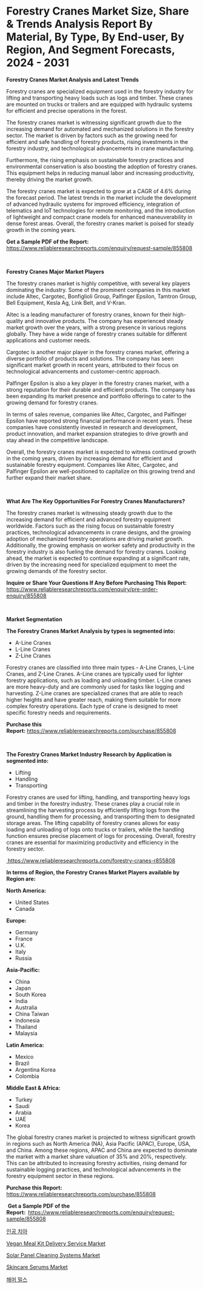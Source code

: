 <p><h1>Forestry Cranes Market Size, Share & Trends Analysis Report By Material, By Type, By End-user, By Region, And Segment Forecasts, 2024 - 2031</h1></p><p><strong>Forestry Cranes Market Analysis and Latest Trends</strong></p>
<p><p>Forestry cranes are specialized equipment used in the forestry industry for lifting and transporting heavy loads such as logs and timber. These cranes are mounted on trucks or trailers and are equipped with hydraulic systems for efficient and precise operations in the forest.</p><p>The forestry cranes market is witnessing significant growth due to the increasing demand for automated and mechanized solutions in the forestry sector. The market is driven by factors such as the growing need for efficient and safe handling of forestry products, rising investments in the forestry industry, and technological advancements in crane manufacturing.</p><p>Furthermore, the rising emphasis on sustainable forestry practices and environmental conservation is also boosting the adoption of forestry cranes. This equipment helps in reducing manual labor and increasing productivity, thereby driving the market growth.</p><p>The forestry cranes market is expected to grow at a CAGR of 4.6% during the forecast period. The latest trends in the market include the development of advanced hydraulic systems for improved efficiency, integration of telematics and IoT technologies for remote monitoring, and the introduction of lightweight and compact crane models for enhanced maneuverability in dense forest areas. Overall, the forestry cranes market is poised for steady growth in the coming years.</p></p>
<p><strong>Get a Sample PDF of the Report:&nbsp;</strong> <a href="https://www.reliableresearchreports.com/enquiry/request-sample/855808">https://www.reliableresearchreports.com/enquiry/request-sample/855808</a></p>
<p>&nbsp;</p>
<p><strong>Forestry Cranes Major Market Players</strong></p>
<p><p>The forestry cranes market is highly competitive, with several key players dominating the industry. Some of the prominent companies in this market include Altec, Cargotec, Bonfiglioli Group, Palfinger Epsilon, Tamtron Group, Bell Equipment, Kesla Ag, Link Belt, and V-Kran.</p><p>Altec is a leading manufacturer of forestry cranes, known for their high-quality and innovative products. The company has experienced steady market growth over the years, with a strong presence in various regions globally. They have a wide range of forestry cranes suitable for different applications and customer needs.</p><p>Cargotec is another major player in the forestry cranes market, offering a diverse portfolio of products and solutions. The company has seen significant market growth in recent years, attributed to their focus on technological advancements and customer-centric approach.</p><p>Palfinger Epsilon is also a key player in the forestry cranes market, with a strong reputation for their durable and efficient products. The company has been expanding its market presence and portfolio offerings to cater to the growing demand for forestry cranes.</p><p>In terms of sales revenue, companies like Altec, Cargotec, and Palfinger Epsilon have reported strong financial performance in recent years. These companies have consistently invested in research and development, product innovation, and market expansion strategies to drive growth and stay ahead in the competitive landscape.</p><p>Overall, the forestry cranes market is expected to witness continued growth in the coming years, driven by increasing demand for efficient and sustainable forestry equipment. Companies like Altec, Cargotec, and Palfinger Epsilon are well-positioned to capitalize on this growing trend and further expand their market share.</p></p>
<p>&nbsp;</p>
<p><strong>What Are The Key Opportunities For Forestry Cranes Manufacturers?</strong></p>
<p><p>The forestry cranes market is witnessing steady growth due to the increasing demand for efficient and advanced forestry equipment worldwide. Factors such as the rising focus on sustainable forestry practices, technological advancements in crane designs, and the growing adoption of mechanized forestry operations are driving market growth. Additionally, the growing emphasis on worker safety and productivity in the forestry industry is also fueling the demand for forestry cranes. Looking ahead, the market is expected to continue expanding at a significant rate, driven by the increasing need for specialized equipment to meet the growing demands of the forestry sector.</p></p>
<p><strong>Inquire or Share Your Questions If Any Before Purchasing This Report:</strong> <a href="https://www.reliableresearchreports.com/enquiry/pre-order-enquiry/855808">https://www.reliableresearchreports.com/enquiry/pre-order-enquiry/855808</a></p>
<p>&nbsp;</p>
<p><strong>Market Segmentation</strong></p>
<p><strong>The Forestry Cranes Market Analysis by types is segmented into:</strong></p>
<p><ul><li>A-Line Cranes</li><li>L-Line Cranes</li><li>Z-Line Cranes</li></ul></p>
<p><p>Forestry cranes are classified into three main types - A-Line Cranes, L-Line Cranes, and Z-Line Cranes. A-Line cranes are typically used for lighter forestry applications, such as loading and unloading timber. L-Line cranes are more heavy-duty and are commonly used for tasks like logging and harvesting. Z-Line cranes are specialized cranes that are able to reach higher heights and have greater reach, making them suitable for more complex forestry operations. Each type of crane is designed to meet specific forestry needs and requirements.</p></p>
<p><strong>Purchase this Report:&nbsp;</strong><a href="https://www.reliableresearchreports.com/purchase/855808">https://www.reliableresearchreports.com/purchase/855808</a></p>
<p>&nbsp;</p>
<p><strong>The Forestry Cranes Market Industry Research by Application is segmented into:</strong></p>
<p><ul><li>Lifting</li><li>Handling</li><li>Transporting</li></ul></p>
<p><p>Forestry cranes are used for lifting, handling, and transporting heavy logs and timber in the forestry industry. These cranes play a crucial role in streamlining the harvesting process by efficiently lifting logs from the ground, handling them for processing, and transporting them to designated storage areas. The lifting capability of forestry cranes allows for easy loading and unloading of logs onto trucks or trailers, while the handling function ensures precise placement of logs for processing. Overall, forestry cranes are essential for maximizing productivity and efficiency in the forestry sector.</p></p>
<p><a href="https://www.reliableresearchreports.com/forestry-cranes-r855808">&nbsp;https://www.reliableresearchreports.com/forestry-cranes-r855808</a></p>
<p><strong>In terms of Region, the Forestry Cranes Market Players available by Region are:</strong></p>
<p>
    <p> <strong> North America: </strong>
        <ul>
            <li>United States</li>
            <li>Canada</li>
        </ul>
        </p> 
    <p> <strong> Europe: </strong>
        <ul>
            <li>Germany</li>
            <li>France</li>
            <li>U.K.</li>
            <li>Italy</li>
            <li>Russia</li>
        </ul>
        </p> 
    <p> <strong> Asia-Pacific: </strong>
        <ul>
            <li>China</li>
            <li>Japan</li>
            <li>South Korea</li>
            <li>India</li>
            <li>Australia</li>
            <li>China Taiwan</li>
            <li>Indonesia</li>
            <li>Thailand</li>
            <li>Malaysia</li>
        </ul>
        </p> 
    <p> <strong> Latin America: </strong>
        <ul>
            <li>Mexico</li>
            <li>Brazil</li>
            <li>Argentina Korea</li>
            <li>Colombia</li>
        </ul>
        </p> 
    <p> <strong> Middle East & Africa: </strong>
        <ul>
            <li>Turkey</li>
            <li>Saudi</li>
            <li>Arabia</li>
            <li>UAE</li>
            <li>Korea</li>
        </ul>
    </p>
    </p>
<p><p>The global forestry cranes market is projected to witness significant growth in regions such as North America (NA), Asia Pacific (APAC), Europe, USA, and China. Among these regions, APAC and China are expected to dominate the market with a market share valuation of 35% and 20%, respectively. This can be attributed to increasing forestry activities, rising demand for sustainable logging practices, and technological advancements in the forestry equipment sector in these regions.</p></p>
<p><strong>Purchase this Report: </strong><a href="https://www.reliableresearchreports.com/purchase/855808">https://www.reliableresearchreports.com/purchase/855808</a></p>
<p>&nbsp;<strong>Get a Sample PDF of the Report:&nbsp;&nbsp;</strong><a href="https://www.reliableresearchreports.com/enquiry/request-sample/855808">https://www.reliableresearchreports.com/enquiry/request-sample/855808</a></p>
<p><strong></strong></p>
<p><p><a href="https://github.com/vsckjg50460/Market-Research-Report-List-1/blob/main/183154124631.md">인공 치아</a></p><p><a href="https://www.linkedin.com/pulse/vegan-meal-kit-delivery-service-market-key-successful-business-d4o0f?trackingId=R70JsYdxyWOGZqVFoEBrrA%3D%3D">Vegan Meal Kit Delivery Service Market</a></p><p><a href="https://github.com/lubmix/Market-Research-Report-List-2/blob/main/solar-panel-cleaning-systems-market.md">Solar Panel Cleaning Systems Market</a></p><p><a href="https://issuu.com/reportprime-2/docs/skincare-serums-market-size-2030.pptx">Skincare Serums Market</a></p><p><a href="https://github.com/GabrielBlanda5656/Market-Research-Report-List-1/blob/main/438353024632.md">해머 밀스</a></p></p>